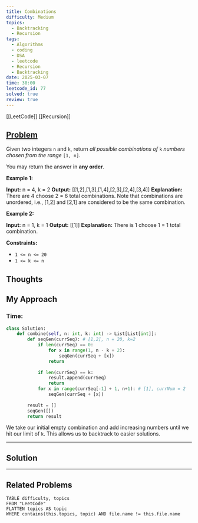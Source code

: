 ```yaml
---
title: Combinations
difficulty: Medium
topics:
  - Backtracking
  - Recursion
tags:
  - Algorithms
  - coding
  - DSA
  - leetcode
  - Recursion
  - Backtracking
date: 2025-03-07
time: 30:00
leetcode_id: 77
solved: true
review: true
---
```

[[LeetCode]]
[[Recursion]]
## [Problem](https://leetcode.com/problems/combinations/description/)
Given two integers `n` and `k`, return _all possible combinations of_ `k` _numbers chosen from the range_ `[1, n]`.

You may return the answer in **any order**.

**Example 1:**

**Input:** n = 4, k = 2
**Output:** [[1,2],[1,3],[1,4],[2,3],[2,4],[3,4]]
**Explanation:** There are 4 choose 2 = 6 total combinations.
Note that combinations are unordered, i.e., [1,2] and [2,1] are considered to be the same combination.

**Example 2:**

**Input:** n = 1, k = 1
**Output:** [[1]]
**Explanation:** There is 1 choose 1 = 1 total combination.

**Constraints:**

- `1 <= n <= 20`
- `1 <= k <= n`

## Thoughts


## My Approach
### Time: 
```python
class Solution:
    def combine(self, n: int, k: int) -> List[List[int]]:
        def seqGen(currSeq): # [1,2], n = 20, k=2
            if len(currSeq) == 0:
                for x in range(1, n - k + 2):
                    seqGen(currSeq + [x])
                return
  
            if len(currSeq) == k:
                result.append(currSeq)
                return
            for x in range(currSeq[-1] + 1, n+1): # [1], currNum = 2
                seqGen(currSeq + [x])
  
        result = []
        seqGen([])
        return result
```
We take our initial empty combination and add increasing numbers until we hit our limit of `k`. This allows us to backtrack to easier solutions. 


---
## Solution




---
## Related Problems
```dataview
TABLE difficulty, topics
FROM "LeetCode"
FLATTEN topics AS topic
WHERE contains(this.topics, topic) AND file.name != this.file.name
```